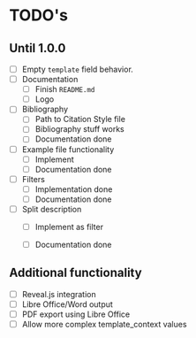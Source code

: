 # TODO's

## Until 1.0.0 

- [ ] Empty `template` field behavior.
- [ ] Documentation
	- [ ] Finish `README.md`
	- [ ] Logo
- [ ] Bibliography
	- [ ] Path to Citation Style file
	- [ ] Bibliography stuff works
	- [ ] Documentation done
- [ ] Example file functionality
	- [ ] Implement
	- [ ] Documentation done
- [ ] Filters
	- [ ] Implementation done
	- [ ] Documentation done
- [ ] Split description
	- [ ] Implement as filter
	- [ ] Documentation done


## Additional functionality

- [ ] Reveal.js integration
- [ ] Libre Office/Word output
- [ ] PDF export using Libre Office
- [ ] Allow more complex template_context values
